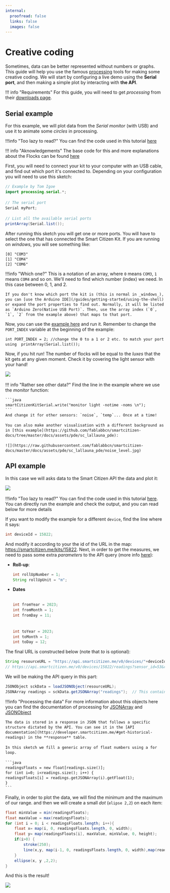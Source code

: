 ```yaml
---
internal:
  proofread: false
  links: false
  images: false
---
```


# Creative coding

Sometimes, data can be better represented without numbers or graphs. This guide will help you use the famous [processing](https://processing.org) tools for making some creative coding. We will start by configuring a live demo using the **Serial port**, and then making a simple plot by interacting with **the API**.

!!! info "Requirements"
    For this guide, you will need to get _processing_ from their [downloads page](https://processing.org/download).

## Serial example

For this example, we will plot data from the _Serial monitor_ (with USB) and use it to animate some _circles_ in processing.

!!!info "Too lazy to read?"
    You can find the code used in this tutorial [here](https://github.com/fablabbcn/smartcitizen-docs/blob/master/docs/assets/pde/Flocks_example_serial/Flocks_example_serial.pde)

!!! info "Aknowledgements"
    The base code for this and more explanations about the Flocks can be found [here](https://happycoding.io/tutorials/processing/creating-classes/flocking)

First, you will need to connect your kit to your computer with an USB cable, and find out which port it's connected to. Depending on your configuration you will need to use this sketch:

```java
// Example by Tom Igoe
import processing.serial.*;

// The serial port
Serial myPort;

// List all the available serial ports
printArray(Serial.list());
```

After running this sketch you will get one or more ports. You will have to select the one that has connected the Smart Citizen Kit. If you are running on _windows_, you will see something like:

```
[0] "COM3"
[1] "COM4"
[2] "COM6"
```

!!!info "Which one?"
    This is a notation of an array, where `0` means `COM3`, `1` means `COM4` and so on. We'll need to find which number (index) we need. In this case between 0, 1, and 2.

    If you don't know which port the kit is (this is normal in _windows_), you can [use the Arduino IDE](/guides/getting-started/using-the-shell) or expand the port properties to find out. Normally, it will be listed as `Arduino Zero(Native USB Port)`. Then, use the array index (`0`, `1`, `2` from the example above) that maps to that port.

Now, you can use the [example here](https://github.com/fablabbcn/smartcitizen-docs/blob/master/docs/assets/pde/Flocks_example_serial/Flocks_example_serial.pde) and run it. Remember to change the `PORT_INDEX` variable at the beginning of the example:

```
int PORT_INDEX = 2; //change the 0 to a 1 or 2 etc. to match your port using  printArray(Serial.list());
```

Now, if you hit run! The number of flocks will be equal to the _luxes_ that the kit gets at any given moment. Check it by covering the light sensor with your hand!

![](/assets/images/processing-flock.gif)

!!! info "Rather see other data?"
    Find the line in the example where we use the _monitor_ function:

    ```java
    smartCitizenKitSerial.write("monitor light -notime -noms \n");
    ```
    And change it for other sensors: `noise`, `temp`... Once at a time!

    You can also make another visualisation with a different background as in [this example](https://github.com/fablabbcn/smartcitizen-docs/tree/master/docs/assets/pde/sc_lallauna_pde):

    ![](https://raw.githubusercontent.com/fablabbcn/smartcitizen-docs/master/docs/assets/pde/sc_lallauna_pde/noise_level.jpg)

## API example

In this case we will asks data to the Smart Citizen API the data and plot it:

![](/assets/images/processing-api.png)

!!!info "Too lazy to read?"
    You can find the code used in this tutorial [here](https://github.com/fablabbcn/smartcitizen-docs/blob/master/docs/assets/pde/SmartCitizenAPIreadings/SmartCitizenAPIreadings.pde). You can directly run the example and check the output, and you can read below for more details

If you want to modify the example for a different `device`, find the line where it says:

``` java
int deviceId = 15822;
```

And modify it according to your the id of the URL in the map: https://smartcitizen.me/kits/15822. Next, in order to get the measures, we need to pass some extra _parameters_ to the API query (more info [here](https://developer.smartcitizen.me/#get-historical-readings)):

* **Roll-up**:

    ``` java
    int rollUpNumber = 1;
    String rollUpUnit = "m";
    ```

* **Dates**

    ``` java

    int fromYear = 2023;
    int fromMonth = 1;
    int fromDay = 11;


    int toYear = 2023;
    int toMonth = 1;
    int toDay = 12;
    ```

The final URL is constructed below (note that _to_ is optional):

``` java
String resourceURL = "https://api.smartcitizen.me/v0/devices/"+deviceId+"/readings?sensor_id="+sensorId+"&rollup="+rollUpNumber+rollUpUnit+"&from="+fromYear+"-"+fromMonth+"-"+fromDay+"&to="+toYear+"-"+toMonth+"-"+toDay;
// https://api.smartcitizen.me/v0/devices/15822/readings?sensor_id=53&rollup=1m&from=2023-1-11&to=2023-1-12
```

We will be making the API query in this part:

```java
JSONObject sckData = loadJSONObject(resourceURL);
JSONArray readings = sckData.getJSONArray("readings");  // This contains your requested device info and data.
```

!!!info "Processing the data"
    For more information about this objects here you can find the documentation of processing for [JSONArray](https://processing.org/reference/JSONArray.html) and [JSONObject](https://processing.org/reference/JSONObject.html)

    The data is stored in a response in JSON that follows a specific structure dictated by the API. You can see it in the [API documentation](https://developer.smartcitizen.me/#get-historical-readings) in the **response** table.

    In this sketch we fill a generic array of float numbers using a for loop.

    ```java
    readingsFloats = new float[readings.size()];
    for (int i=0; i<readings.size(); i++) {
    readingsFloats[i] = readings.getJSONArray(i).getFloat(1);
    }
    ```

Finally, in order to plot the data, we will find the minimum and the maximum of our range. and then we will create a small _dot_ (`elipse 2,2`) on each item:

``` java
float minValue = min(readingsFloats);
float maxValue = max(readingsFloats);
for (int i = 0; i < readingsFloats.length; i++){
    float x= map(i, 0, readingsFloats.length, 0, width);
    float y= map(readingsFloats[i], maxValue, minValue, 0, height);
    if(i>0) {
        stroke(250);
        line(x,y, map(i-1, 0, readingsFloats.length, 0, width),map(readingsFloats[i-1], maxValue, minValue, 0, height));
    }
    ellipse(x, y ,2,2);
}
```

And this is the result!

![](/assets/images/processing-graph.png)
